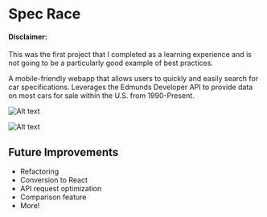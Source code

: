 # Spec Race

#### Disclaimer:
This was the first project that I completed as a learning experience and is not going to be a particularly good example of best practices.

A mobile-friendly webapp that allows users to quickly and easily search for car specifications. Leverages the Edmunds Developer API to provide data on most cars for sale within the U.S. from 1990-Present.


![Alt text](http://i.imgur.com/OaqgWXa.png)

![Alt text](http://i.imgur.com/WpaXuIn.png)

## Future Improvements
* Refactoring
* Conversion to React
* API request optimization
* Comparison feature
* More!
